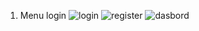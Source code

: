 1. Menu login
![login](https://user-images.githubusercontent.com/57498198/83954932-c4875700-a877-11ea-8353-eb402529b6d5.jpg)
![register](https://user-images.githubusercontent.com/57498198/83955010-948c8380-a878-11ea-93b2-3c567c31edbd.jpg)
![dasbord](https://user-images.githubusercontent.com/57498198/83955176-44aebc00-a87a-11ea-88e2-517448769acc.png)
